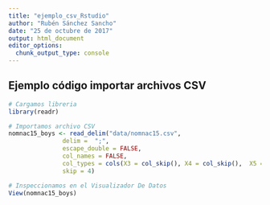 ```yaml
---
title: "ejemplo_csv_Rstudio"
author: "Rubén Sánchez Sancho"
date: "25 de octubre de 2017"
output: html_document
editor_options: 
  chunk_output_type: console
---
```




## Ejemplo código importar archivos CSV


```r
# Cargamos libreria 
library(readr)
```


```r
# Importamos archivo CSV
nomnac15_boys <- read_delim("data/nomnac15.csv", 
               delim =  ";", 
               escape_double = FALSE,
               col_names = FALSE, 
               col_types = cols(X3 = col_skip(), X4 = col_skip(),  X5 = col_skip()),                 trim_ws = TRUE, 
               skip = 4)
```


```r
# Inspeccionamos en el Visualizador De Datos
View(nomnac15_boys)
```

